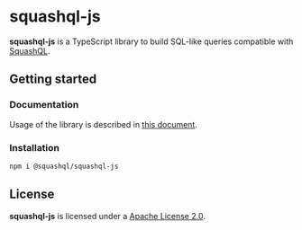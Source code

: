 # squashql-js

**squashql-js** is a TypeScript library to build SQL-like queries compatible with [SquashQL](https://github.com/squashql/squashql).

## Getting started

### Documentation

Usage of the library is described in [this document](https://github.com/squashql/squashql/blob/main/documentation/QUERY.md).

### Installation

```bash
npm i @squashql/squashql-js
```

## License

**squashql-js** is licensed under a [Apache License 2.0](https://github.com/squashql/squashql/blob/main/LICENSE.md).
